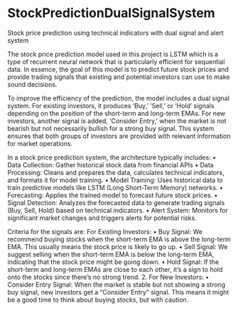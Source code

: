 # StockPredictionDualSignalSystem
Stock price prediction using technical indicators with dual signal and alert system

The stock price prediction model used in this project is LSTM which is a type of recurrent neural network that is particularly efficient for sequential data. In essence, the goal of this model is to predict future stock prices and provide trading signals that existing and potential investors can use to make sound decisions.

To improve the efficiency of the prediction, the model includes a dual signal system. For existing investors, it produces ‘Buy,’ ‘Sell,’ or ‘Hold’ signals depending on the position of the short-term and long-term EMAs. For new investors, another signal is added, ‘Consider Entry,’ when the market is not bearish but not necessarily bullish for a strong buy signal. This system ensures that both groups of investors are provided with relevant information for market operations.


In a stock price prediction system, the architecture typically includes:
	•	Data Collection: Gather historical stock data from financial APIs
	•	Data Processing: Cleans and prepares the data, calculates technical indicators, and formats it for model training.
	•	Model Training: Uses historical data to train predictive models like LSTM (Long Short-Term Memory) networks.
	•	Forecasting: Applies the trained model to forecast future stock prices.
	•	Signal Detection: Analyzes the forecasted data to generate trading signals (Buy, Sell, Hold) based on technical indicators.
	•	Alert System: Monitors for significant market changes and triggers alerts for potential risks.

Criteria for the signals are:
For Existing Investors:
	•	Buy Signal: We recommend buying stocks when the short-term EMA is above the long-term EMA. This usually means the stock price is likely to go up.
	•	Sell Signal: We suggest selling when the short-term EMA is below the long-term EMA, indicating that the stock price might be going down.
	•	Hold Signal: If the short-term and long-term EMAs are close to each other, it’s a sign to hold onto the stocks since there’s no strong trend.
      2.	For New Investors:
	•	Consider Entry Signal: When the market is stable but not showing a strong buy signal, new investors get a “Consider Entry” signal. This means it might be a good time to think about buying stocks, but with caution.
